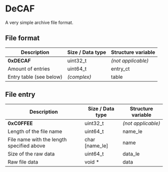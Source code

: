# DeCAF

A very simple archive file format.

## File format

| Description             | Size / Data type | Structure variable |
|-------------------------|------------------|--------------------|
| **0xDECAF**             | uint32_t         | _(not applicable)_ |
| Amount of entries       | uint64_t         | entry_ct           |
| Entry table (see below) | _(complex)_      | table              |

## File entry

| Description                               | Size / Data type | Structure variable |
|-------------------------------------------|------------------|--------------------|
| **0xC0FFEE**                              | uint32_t         | _(not applicable)_ |
| Length of the file name                   | uint64_t         | name_le            |
| File name with the length specified above | char [name_le]   | name               |
| Size of the raw data                      | uint64_t         | data_le            |
| Raw file data                             | void *           | data               |